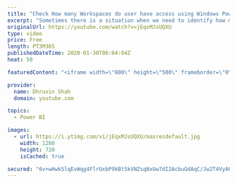 ```yaml
---
title: "Check How many Workspaces do user have access using Windows PowerShell | Power BI using PowerShell"
excerpt: "Sometimes there is a situation when we need to identify how many Workspaces does the user have access. As a Power BI administrator, it is a very tedious and time-consuming task to identify this manually. Power BI PowerShell makes our task very easy. Once we run one PowerShell command and provide user"
originalUrl: https://youtube.com/watch?v=jEqxMJsUQXU
type: video
price: Free
length: PT3M36S
publishedDateTime: 2020-01-30T06:04:04Z
heat: 50

featuredContent: "<iframe width=\"800\" height=\"500\" frameborder=\"0\" src=\"https://www.youtube.com/embed/jEqxMJsUQXU\" allow=\"accelerometer; autoplay; encrypted-media; gyroscope; picture-in-picture\" allowfullscreen></iframe>"

provider:
  name: Dhruvin Shah
  domain: youtube.com

topics:
  - Power BI

images:
  - url: https://i.ytimg.com/vi/jEqxMJsUQXU/maxresdefault.jpg
    width: 1280
    height: 720
    isCached: true

secured: "6v+wHwk5lqEvWqg4FlrUxbP9kBt5kVNZsqNxUw7dI2AcbuGdAqC/Jw2T4VyA01rpoHbc9/KucrqOX4ZOobGM998O2/BRs6qIo17KyonFxZJULupUGSz5STr+uD2cA5hY+8QveuKMQW8xsL69D/nYvRM8qQflHFhUT4ehEr9BjInvfU9vBuRbfgwzOV8Kn6GL5NftmbJEM4oooW9jZBB/tDbLXA8/dIChxkW+MbxX0bmhu8IS2NgMvCNKNWy9EZkoxccV5c4CVcD0hRm8xbGv8J3nstJ9LsSlaDD57a+/AgBzEz2i/MB4r0bYg0BSKGsX1E96+e+pb9L9DjLC8qmN3iLH2WzATO+tU5g252LxtzMjz4LGebvzc7e/rP/ba2/41vkBAIXcHMsyRI9x83IEdQNnq6V1l7p7kBvsuMF6cj4=;mrBKwcz+sfyeCm23BsFySw=="
---
```


